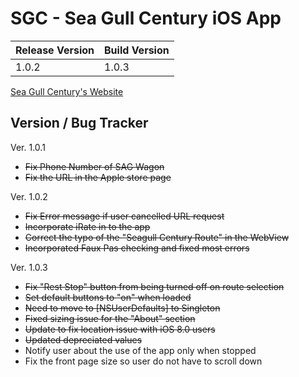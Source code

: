 SGC - Sea Gull Century iOS App
==============================

| Release Version | Build Version |
|-----------------|---------------|
| 1.0.2           | 1.0.3         |

[Sea Gull Century's Website](http://www.seagullcentury.org "Sea Gull Century's Homepage")

Version / Bug Tracker
-----------
Ver. 1.0.1
* ~~Fix Phone Number of SAG Wagon~~
* ~~Fix the URL in the Apple store page~~

Ver. 1.0.2
* ~~Fix Error message if user cancelled URL request~~
* ~~Incorporate iRate in to the app~~
* ~~Correct the typo of the "Seagull Century Route" in the WebView~~
* ~~Incorporated Faux Pas checking and fixed most errors~~

Ver. 1.0.3
* ~~Fix "Rest Stop" button from being turned off on route selection~~
* ~~Set default buttons to "on" when loaded~~
 * ~~Need to move to [NSUserDefaults] to Singleton~~
* ~~Fixed sizing issue for the "About" section~~
* ~~Update to fix location issue with iOS 8.0 users~~
* ~~Updated depreciated values~~
* Notify user about the use of the app only when stopped
* Fix the front page size so user do not have to scroll down
